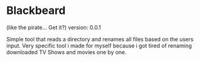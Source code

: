 Blackbeard
==========
(like the pirate... Get it?)
version: 0.0.1

Simple tool that reads a directory and renames all files based on the users input.
Very specific tool i made for myself because i got tired of renaming downloaded TV Shows and movies one by one.
